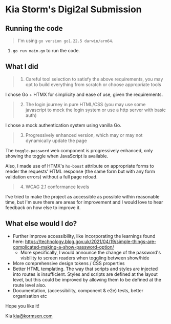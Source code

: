 # Kia Storm's Digi2al Submission

## Running the code

> I'm using `go version go1.22.5 darwin/arm64`.

1. `go run main.go` to run the code.

## What I did

> 1. Careful tool selection to satisfy the above requirements, you may opt to build everything from scratch or choose appropriate tools

I chose Go + HTMX for simplicity and ease of use, given the requirements.

> 2. The login journey in pure HTML/CSS (you may use some javascript to mock the login system or use a http server with basic auth)

I chose a mock authentication system using vanilla Go.

> 3. Progressively enhanced version, which may or may not dynamically update the page

The `toggle-password` web component is progressively enhanced, only showing the toggle when JavaScript is available.

Also, I made use of HTMX's `hx-boost` attribute on appropriate forms to render the requests' HTML response (the same form but with any form validation errors) without a full page reload.

> 4. WCAG 2.1 conformance levels

I've tried to make the project as accessible as possible within reasonable time, but I'm sure there are areas for improvement and I would love to hear feedback on how else to improve it.

## What else would I do?

- Further improve accessibility, like incorporating the learnings found here: https://technology.blog.gov.uk/2021/04/19/simple-things-are-complicated-making-a-show-password-option/
  - More specifically, I would announce the change of the password's visbility to screen readers when toggling between show/hide
- More comprehensive design tokens / CSS properties
- Better HTML templating. The way that scripts and styles are injected into routes is insufficient. Styles and scripts are defined at the layout level, but this could be improved by allowing them to be defined at the route level also.
- Documentation, (accessibility, component & e2e) tests, better organisation etc

Hope you like it!

Kia
kia@kormsen.com
